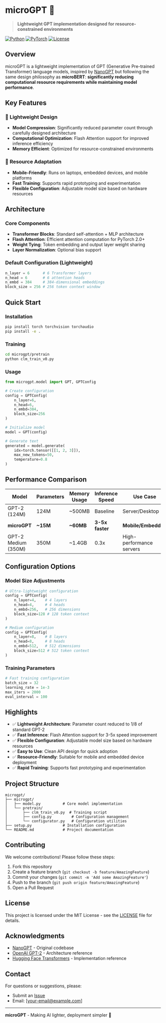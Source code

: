 # microGPT 🚀

> **Lightweight GPT implementation designed for resource-constrained environments**

[![Python](https://img.shields.io/badge/Python-3.8+-blue.svg)](https://www.python.org/downloads/)
[![PyTorch](https://img.shields.io/badge/PyTorch-2.0+-red.svg)](https://pytorch.org/)
[![License](https://img.shields.io/badge/License-MIT-green.svg)](LICENSE)

## Overview

microGPT is a lightweight implementation of GPT (Generative Pre-trained Transformer) language models, inspired by [NanoGPT](https://github.com/karpathy/nanoGPT) but following the same design philosophy as **microBERT**: **significantly reducing computational resource requirements while maintaining model performance**.

## Key Features

### 🎯 **Lightweight Design**
- **Model Compression**: Significantly reduced parameter count through carefully designed architecture
- **Computational Optimization**: Flash Attention support for improved inference efficiency
- **Memory Efficient**: Optimized for resource-constrained environments

### 🚀 **Resource Adaptation**
- **Mobile-Friendly**: Runs on laptops, embedded devices, and mobile platforms
- **Fast Training**: Supports rapid prototyping and experimentation
- **Flexible Configuration**: Adjustable model size based on hardware resources

## Architecture

### Core Components
- **Transformer Blocks**: Standard self-attention + MLP architecture
- **Flash Attention**: Efficient attention computation for PyTorch 2.0+
- **Weight Tying**: Token embedding and output layer weight sharing
- **Layer Normalization**: Optional bias support

### Default Configuration (Lightweight)
```python
n_layer = 6      # 6 Transformer layers
n_head = 6       # 6 attention heads
n_embd = 384     # 384-dimensional embeddings
block_size = 256 # 256 token context window
```

## Quick Start

### Installation
```bash
pip install torch torchvision torchaudio
pip install -e .
```

### Training
```bash
cd microgpt/pretrain
python clm_train_v0.py
```

### Usage
```python
from microgpt.model import GPT, GPTConfig

# Create configuration
config = GPTConfig(
    n_layer=6,
    n_head=6, 
    n_embd=384,
    block_size=256
)

# Initialize model
model = GPT(config)

# Generate text
generated = model.generate(
    idx=torch.tensor([[1, 2, 3]]), 
    max_new_tokens=50,
    temperature=0.8
)
```

## Performance Comparison

| Model | Parameters | Memory Usage | Inference Speed | Use Case |
|-------|------------|--------------|-----------------|----------|
| GPT-2 (124M) | 124M | ~500MB | Baseline | Server/Desktop |
| **microGPT** | **~15M** | **~60MB** | **3-5x faster** | **Mobile/Embedded** |
| GPT-2 Medium (350M) | 350M | ~1.4GB | 0.3x | High-performance servers |

## Configuration Options

### Model Size Adjustments
```python
# Ultra-lightweight configuration
config = GPTConfig(
    n_layer=4,    # 4 layers
    n_head=4,     # 4 heads
    n_embd=256,   # 256 dimensions
    block_size=128 # 128 token context
)

# Medium configuration
config = GPTConfig(
    n_layer=8,    # 8 layers
    n_head=8,     # 8 heads
    n_embd=512,   # 512 dimensions
    block_size=512 # 512 token context
)
```

### Training Parameters
```python
# Fast training configuration
batch_size = 32
learning_rate = 1e-3
max_iters = 2000
eval_interval = 100
```

## Highlights

- ✅ **Lightweight Architecture**: Parameter count reduced to 1/8 of standard GPT-2
- ✅ **Fast Inference**: Flash Attention support for 3-5x speed improvement
- ✅ **Flexible Configuration**: Adjustable model size based on hardware resources
- ✅ **Easy to Use**: Clean API design for quick adoption
- ✅ **Resource-Friendly**: Suitable for mobile and embedded device deployment
- ✅ **Rapid Training**: Supports fast prototyping and experimentation

## Project Structure

```
microgpt/
├── microgpt/
│   ├── model.py          # Core model implementation
│   └── pretrain/
│       ├── clm_train_v0.py  # Training script
│       ├── config.py         # Configuration management
│       └── configurator.py   # Configuration utilities
├── setup.py              # Installation configuration
└── README.md             # Project documentation
```

## Contributing

We welcome contributions! Please follow these steps:

1. Fork this repository
2. Create a feature branch (`git checkout -b feature/AmazingFeature`)
3. Commit your changes (`git commit -m 'Add some AmazingFeature'`)
4. Push to the branch (`git push origin feature/AmazingFeature`)
5. Open a Pull Request

## License

This project is licensed under the MIT License - see the [LICENSE](LICENSE) file for details.

## Acknowledgments

- [NanoGPT](https://github.com/karpathy/nanoGPT) - Original codebase
- [OpenAI GPT-2](https://github.com/openai/gpt-2) - Architecture reference
- [Hugging Face Transformers](https://github.com/huggingface/transformers) - Implementation reference

## Contact

For questions or suggestions, please:

- Submit an [Issue](https://github.com/your-username/microgpt/issues)
- Email: [your-email@example.com]

---

**microGPT** - Making AI lighter, deployment simpler 🚀
